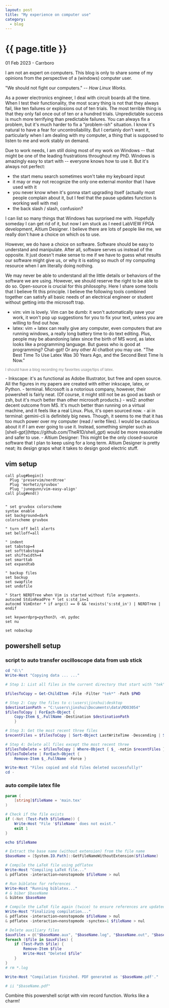 ```yaml
---
layout: post
title: "My experience on computer use"
category: 
  - blog
---
```


{{ page.title }}
================

<p class="meta">01 Feb 2023 - Carrboro</p>

I am not an expert on computers. This blog is only to share some of my opinions from the perspective of a (windows) computer user.

"We should not fight our computers." -- <em>How Linux Works.</em>

As a power electronics engineer, I deal with circuit boards all the time. When I test their functionality, the most scary thing is not that they always fail, like ten failures or explosions out of ten trials. The most terrible thing is that they only fail once out of ten or a hundred trials. 
Unpredictable success is much more terrifying than predictable failures. You can always fix a problem, but it's much harder to fix a "problem-ish" situation. 
I know it's natural to have a fear for uncontrollability. 
But I certainly don't want it, particularly when I am dealing with my computer, a thing that is supposed to listen to me and work stably on demand.

Due to work needs, I am still doing most of my work on Windows -- that might be one of the leading frustrations throughout my PhD. Windows is amazingly easy to start with -- everyone knows how to use it. But it's always not perfect:
- the start menu search sometimes won't take my keyboard input
- it may or may not recognize the only one external monitor that I have used with it
- you never know when it's gonna start upgrading itself (actually most people complain about it, but I feel that the pause updates function is working well with me)
- the back slash / slash, confusion?

I can list so many things that Windows has surprised me with. Hopefully someday I can get rid of it, but now I am stuck as I need LabVIEW FPGA development, Altium Designer. I believe there are lots of people like me, we really don't have a choice on which os to use. 

However, we do have a choice on software. Software should be easy to understand and manipulate. After all, software serves us instead of the opposite. 
It just doesn't make sense to me if we have to guess what results our software might give us, or why it is eating so much of my computing resource when I am literally doing nothing.

We may never be able to understand all the little details or behaviors of the software we are using. However, we should reserve the right to be able to do so. Open-source is crucial for this philosophy. Here I share some tools that I believe fit this principle.
I believe the following tools combined together can satisfy all basic needs of an electrical engineer or student without getting into the microsoft trap.
- vim: vim is lovely. Vim can be dumb: it won't automatically save your work, it won't pop up suggestions for you to fix your text, unless you are willing to find out how. 
- latex: vim + latex can really give any computer, even computers that are running windows, a really long battery time to do text editing. Plus, people may be abandoning latex since the birth of MS word, as latex looks like a programming language. But guess who is good at programming? Chat-gpt! Or any other AI chatbot you may use. "The Best Time To Use Latex Was 30 Years Ago, and the Second Best Time Is Now."
<p style="color: gray; font-size: smaller;">I should have a blog recording my favorites usage/tips of latex.</p>
- Inkscape: it's as functional as Adobe Illustrator, but free and open source. All the figures in my papers are created with either inkscape, latex, or Python.
- terminal. Microsoft is a notorious company, however, their powershell is fairly neat. (Of course, it might still not be as good as bash or zsh, but it's much better than other microsoft products.)
- wsl2: another decent outcome from MS. It's much better than running on a virtual machine, and it feels like a real Linux. Plus, it's open sourced now.
- ai in terminal: gemini-cli is definitely big news. Though, it seems to me that it has too much power over my computer (read / write files). I would be cautious about it if I am ever going to use it. Instead, something simpler such as [shell-gpt](https://github.com/TheR1D/shell_gpt) would be more reasonable and safer to use. 
- Altium Designer: This might be the only closed-source software that I plan to keep using for a long term. Altium Designer is pretty neat; its design graps what it takes to design good electric stuff. 


## vim setup
```.vimrc
call plug#begin()
  Plug 'preservim/nerdtree'
  Plug 'morhetz/gruvbox'
  Plug 'junegunn/vim-easy-align'
call plug#end()


" set gruvbox colorscheme
syntax enable
set background=dark
colorscheme gruvbox

" turn off bell alerts
set belloff=all

" indent
set tabstop=4
set softtabstop=4
set shiftwidth=4
set smarttab
set expandtab

" backup files
set backup
set swapfile
set undofile

" Start NERDTree when Vim is started without file arguments.
autocmd StdinReadPre * let s:std_in=1
autocmd VimEnter * if argc() == 0 && !exists('s:std_in') | NERDTree | endif

set keywordprg=python3\ -m\ pydoc
set nu

set nobackup
```


## powershell setup

### script to auto transfer oscilloscope data from usb stick
```powershell
cd "d:\"
Write-Host "Copying data ... ..."

# Step 1: List all files in the current directory that start with "tek"

$filesToCopy = Get-ChildItem -File -Filter "tek*" -Path $PWD

# Step 2: Copy the files to c:\users\jinshui\desktop
$destinationPath = "C:\users\jinshui\Documents\data\MDO3054"
$filesToCopy | ForEach-Object {
    Copy-Item $_.FullName -Destination $destinationPath
    }

# Step 3: Get the most recent three files
$recentFiles = $filesToCopy | Sort-Object LastWriteTime -Descending | Select-Object -First 3

# Step 4: Delete all files except the most recent three
$filesToDelete = $filesToCopy | Where-Object { $_ -notin $recentFiles }
$filesToDelete | ForEach-Object { 
	Remove-Item $_.FullName -Force }

Write-Host "Files copied and old files deleted successfully!"
cd -
```

### auto compile latex file
```powershell
param (
    [string]$fileName = 'main.tex'
)

# Check if the file exists
if (-Not (Test-Path $fileName)) {
    Write-Host "File '$fileName' does not exist."
    exit 1
}

echo $fileName

# Extract the base name (without extension) from the file name
$baseName = [System.IO.Path]::GetFileNameWithoutExtension($fileName)

# Compile the LaTeX file using pdflatex
Write-Host "Compiling LaTeX file..."
& pdflatex -interaction=nonstopmode $fileName > nul

# Run biblatex for references
Write-Host "Running biblatex..."
# & biber $baseName
& bibtex $baseName

# Compile the LaTeX file again (twice) to ensure references are updated
Write-Host "Finalizing compilation..."
& pdflatex -interaction=nonstopmode $fileName > nul
& pdflatex -interaction=nonstopmode -synctex=1 $fileName > nul

# Delete auxiliary files
$auxFiles = @("$baseName.aux", "$baseName.log", "$baseName.out", "$baseName.bbl", "$baseName.blg")
foreach ($file in $auxFiles) {
    if (Test-Path $file) {
        Remove-Item $file
        Write-Host "Deleted $file"
    }
}
# rm *.log

Write-Host "Compilation finished. PDF generated as '$baseName.pdf'."

# ii "$baseName.pdf"
```

Combine this powershell script with vim record function. Works like a charm!
